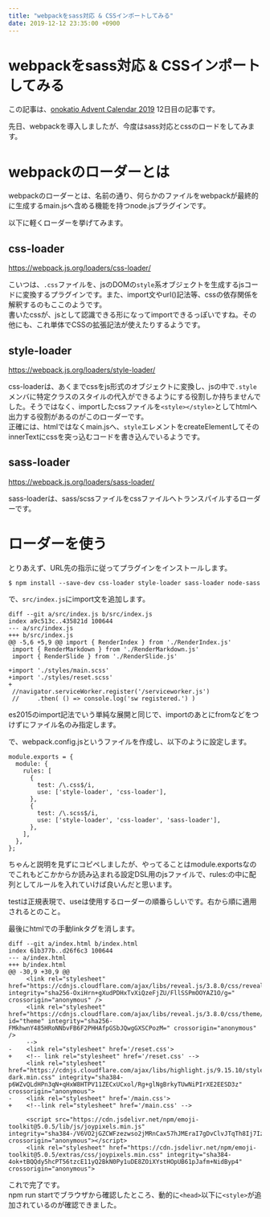 ```yaml
---
title: "webpackをsass対応 & CSSインポートしてみる"
date: 2019-12-12 23:35:00 +0900
---
```


webpackをsass対応 & CSSインポートしてみる
===

この記事は、[onokatio Advent Calendar 2019](/adventcalendar/2019/onokatio) 12日目の記事です。  

先日、webpackを導入しましたが、今度はsass対応とcssのロードをしてみます。

# webpackのローダーとは

webpackのローダーとは、名前の通り、何らかのファイルをwebpackが最終的に生成するmain.jsへ含める機能を持つnode.jsプラグインです。

以下に軽くローダーを挙げてみます。

## css-loader

https://webpack.js.org/loaders/css-loader/

こいつは、`.css`ファイルを、jsのDOMの`style`系オブジェクトを生成するjsコードに変換するプラグインです。また、import文やurl()記法等、cssの依存関係を解釈するのもここのようです。  
書いたcssが、jsとして認識できる形になってimportできるっぽいですね。その他にも、これ単体でCSSの拡張記法が使えたりするようです。

## style-loader

https://webpack.js.org/loaders/style-loader/

css-loaderは、あくまでcssをjs形式のオブジェクトに変換し、jsの中で`.style`メンバに特定クラスのスタイルの代入ができるようにする役割しか持ちませんでした。そうではなく、importしたcssファイルを`<style></style>`としてhtmlへ出力する役割があるのがこのローダーです。  
正確には、htmlではなくmain.jsへ、`style`エレメントをcreateElementしてそのinnerTextにcssを突っ込むコードを書き込んでいるようです。

## sass-loader

https://webpack.js.org/loaders/sass-loader/

sass-loaderは、sass/scssファイルをcssファイルへトランスパイルするローダーです。

# ローダーを使う

とりあえず、URL先の指示に従ってプラグインをインストールします。

```shell
$ npm install --save-dev css-loader style-loader sass-loader node-sass
```

で、`src/index.js`にimport文を追加します。

```diff=
diff --git a/src/index.js b/src/index.js
index a9c513c..435821d 100644
--- a/src/index.js
+++ b/src/index.js
@@ -5,6 +5,9 @@ import { RenderIndex } from './RenderIndex.js'
 import { RenderMarkdown } from './RenderMarkdown.js'
 import { RenderSlide } from './RenderSlide.js'

+import './styles/main.scss'
+import './styles/reset.scss'
+
 //navigator.serviceWorker.register('/serviceworker.js')
 //     .then( () => console.log('sw registered.') )

```

es2015のimport記法でいう単純な展開と同じで、importのあとにfromなどをつけずにファイル名のみ指定します。

で、webpack.config.jsというファイルを作成し、以下のように設定します。

```js=
module.exports = {
  module: {
    rules: [
      {
        test: /\.css$/i,
        use: ['style-loader', 'css-loader'],
      },
      {
        test: /\.scss$/i,
        use: ['style-loader', 'css-loader', 'sass-loader'],
      },
    ],
  },
};
```

ちゃんと説明を見ずにコピペしましたが、やってることはmodule.exportsなのでこれもどこかからか読み込まれる設定DSL用のjsファイルで、rules:の中に配列としてルールを入れていけば良いんだと思います。

testは正規表現で、useは使用するローダーの順番らしいです。右から順に適用されるとのこと。

最後にhtmlでの手動linkタグを消します。

```diff=
diff --git a/index.html b/index.html
index 61b377b..d26f6c3 100644
--- a/index.html
+++ b/index.html
@@ -30,9 +30,9 @@
     <link rel="stylesheet" href="https://cdnjs.cloudflare.com/ajax/libs/reveal.js/3.8.0/css/reveal.min.css" integrity="sha256-OxiHrn+gXudPDHxTvXiQzeFjZU/FllSSPmOOYAZ1O/g=" crossorigin="anonymous" />
     <link rel="stylesheet" href="https://cdnjs.cloudflare.com/ajax/libs/reveal.js/3.8.0/css/theme/black.min.css" id="theme" integrity="sha256-FMkhwnY485HRoNNbvFB6F2PHHAfpGSbJQwgGXSCPozM=" crossorigin="anonymous" />
     -->
-    <link rel="stylesheet" href='/reset.css'>
+    <!-- link rel="stylesheet" href='/reset.css' -->
     <link rel="stylesheet" href="https://cdnjs.cloudflare.com/ajax/libs/highlight.js/9.15.10/styles/solarized-dark.min.css" integrity="sha384-p6WZvQLdHPn3qN+qHxW8HTPV11ZECxUCxol/Rg+glNgBrkyTUwNiPIrXE2EESD3z" crossorigin="anonymous">
-    <link rel="stylesheet" href='/main.css'>
+    <!--link rel="stylesheet" href='/main.css' -->

     <script src="https://cdn.jsdelivr.net/npm/emoji-toolkit@5.0.5/lib/js/joypixels.min.js" integrity="sha384-/V6VO2jGZCWFzezwso2jMRnCax57hJMEraI7gDvClvJTqTh8Ij7IzfAmdzkHQDDS" crossorigin="anonymous"></script>
     <link rel="stylesheet" href="https://cdn.jsdelivr.net/npm/emoji-toolkit@5.0.5/extras/css/joypixels.min.css" integrity="sha384-4ok+tBQQdy5hcPT56tzcE11yQ2BkN0Py1uDE8ZOiXYstHOpUB61pJafm+NidByp4" crossorigin="anonymous">
```

これで完了です。  
npm run startでブラウザから確認したところ、動的に`<head>`以下に`<style>`が追加されているのが確認できました。
